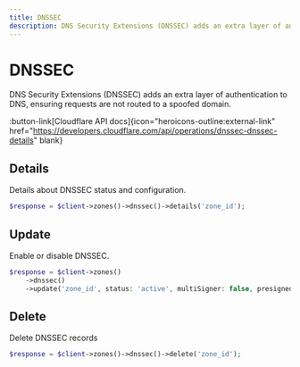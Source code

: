 ```yaml
---
title: DNSSEC
description: DNS Security Extensions (DNSSEC) adds an extra layer of authentication to DNS.
---
```


# DNSSEC

DNS Security Extensions (DNSSEC) adds an extra layer of authentication to DNS, ensuring requests are not routed to a spoofed domain.

:button-link[Cloudflare API docs]{icon="heroicons-outline:external-link" href="https://developers.cloudflare.com/api/operations/dnssec-dnssec-details" blank}

## Details

Details about DNSSEC status and configuration.

```php [php]
$response = $client->zones()->dnssec()->details('zone_id');
```

## Update

Enable or disable DNSSEC.

```php [php]
$response = $client->zones()
    ->dnssec()
    ->update('zone_id', status: 'active', multiSigner: false, presigned: false);
```

## Delete

Delete DNSSEC records

```php [php]
$response = $client->zones()->dnssec()->delete('zone_id');
```